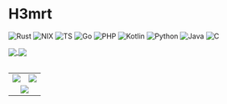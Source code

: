 # H3mrt

![Rust](https://img.shields.io/badge/Language-Rust-blue?style=flat&logo=rust&logoColor=white)
![NIX](https://img.shields.io/badge/Language-Nix-blue?style=flat&logo=nixos&logoColor=white)
![TS](https://img.shields.io/badge/Language-typescript-blue?style=flat&logo=typescript&logoColor=white)
![Go](https://img.shields.io/badge/Language-Go-blue?style=flat&logo=go&logoColor=white)
![PHP](https://img.shields.io/badge/Language-PHP-blue?style=flat&logo=php&logoColor=white)
![Kotlin](https://img.shields.io/badge/Language-Kotlin-blue?style=flat&logo=kotlin&logoColor=white)
![Python](https://img.shields.io/badge/Language-Python-blue?style=flat&logo=python&logoColor=white)
![Java](https://img.shields.io/badge/Language-Java-blue?style=flat&logo=jvm&logoColor=white)
![C](https://img.shields.io/badge/Language-C-blue?style=flat&logo=C&logoColor=white)

<a href="https://wakapi.h3rmt.zip">
  <img align="center" src="https://img.shields.io/endpoint?url=https://wakapi.h3rmt.zip/api/compat/shields/v1/Enrico/interval:30_days&label=coding last 30d">
</a>
<a href="https://wakapi.h3rmt.zip">
  <img align="center" src="https://wakapi.h3rmt.zip/api/badge/Enrico/interval:today?label=today">
</a>
<br><br>

<table>
  <tr>
    <td><img src="https://github-readme-stats.vercel.app/api?username=H3rmt&count_private=true&show_icons=true&theme=radical"></td>
    <td><img src="https://github-readme-stats.vercel.app/api/top-langs/?username=H3rmt&langs_count=14&layout=compact&count_private=true&theme=radical"></td>
  </tr>
  <tr>
    <td colspan=2>
      <div align="center">
      <img src="https://github-readme-stats.vercel.app/api/wakatime?username=Enrico&api_domain=wakapi.h3rmt.zip&theme=radical&custom_title=Wakapi%20Stats&layout=compact&langs_count=12">
      </div>
    </td>
  </tr>
</table>

